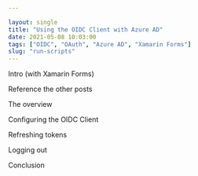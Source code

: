 ```yaml
---

layout: single
title: "Using the OIDC Client with Azure AD"
date: 2021-05-08 10:03:00
tags: ["OIDC", "OAuth", "Azure AD", "Xamarin Forms"]
slug: "run-scripts"
---
```


Intro (with Xamarin Forms)

Reference the other posts

The overview

Configuring the OIDC Client

Refreshing tokens

Logging out

Conclusion

